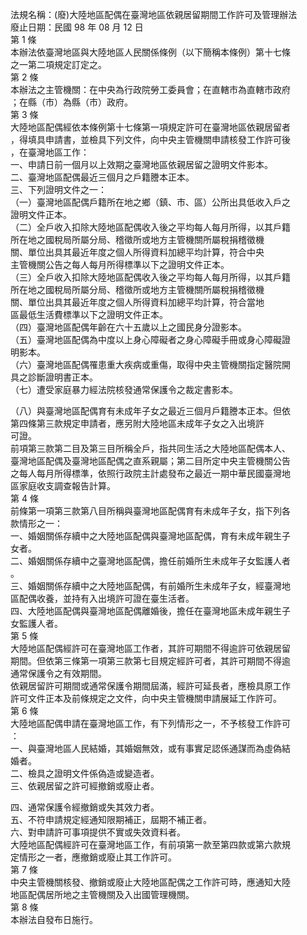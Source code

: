 法規名稱：(廢)大陸地區配偶在臺灣地區依親居留期間工作許可及管理辦法  
廢止日期：民國 98 年 08 月 12 日  
第 1 條  
本辦法依臺灣地區與大陸地區人民關係條例（以下簡稱本條例）第十七條  
之一第二項規定訂定之。  
第 2 條  
本辦法之主管機關：在中央為行政院勞工委員會；在直轄市為直轄市政府  
；在縣（市）為縣（市）政府。  
第 3 條  
大陸地區配偶經依本條例第十七條第一項規定許可在臺灣地區依親居留者  
，得填具申請書，並檢具下列文件，向中央主管機關申請核發工作許可後  
，在臺灣地區工作：  
一、申請日前一個月以上效期之臺灣地區依親居留之證明文件影本。  
二、臺灣地區配偶最近三個月之戶籍謄本正本。  
三、下列證明文件之一：  
（一）臺灣地區配偶戶籍所在地之鄉（鎮、市、區）公所出具低收入戶之  
證明文件正本。  
（二）全戶收入扣除大陸地區配偶收入後之平均每人每月所得，以其戶籍  
所在地之國稅局所屬分局、稽徵所或地方主管機關所屬稅捐稽徵機  
關、單位出具其最近年度之個人所得資料加總平均計算，符合中央  
主管機關公告之每人每月所得標準以下之證明文件正本。  
（三）全戶收入扣除大陸地區配偶收入後之平均每人每月所得，以其戶籍  
所在地之國稅局所屬分局、稽徵所或地方主管機關所屬稅捐稽徵機  
關、單位出具其最近年度之個人所得資料加總平均計算，符合當地  
區最低生活費標準以下之證明文件正本。  
（四）臺灣地區配偶年齡在六十五歲以上之國民身分證影本。  
（五）臺灣地區配偶為中度以上身心障礙者之身心障礙手冊或身心障礙證  
明影本。  
（六）臺灣地區配偶罹患重大疾病或重傷，取得中央主管機關指定醫院開  
具之診斷證明書正本。  
（七）遭受家庭暴力經法院核發通常保護令之裁定書影本。  


（八）與臺灣地區配偶育有未成年子女之最近三個月戶籍謄本正本。但依  
第四條第三款規定申請者，應另附大陸地區未成年子女之入出境許  
可證。  
前項第三款第二目及第三目所稱全戶，指共同生活之大陸地區配偶本人、  
臺灣地區配偶及臺灣地區配偶之直系親屬；第二目所定中央主管機關公告  
之每人每月所得標準，依照行政院主計處發布之最近一期中華民國臺灣地  
區家庭收支調查報告計算。  
第 4 條  
前條第一項第三款第八目所稱與臺灣地區配偶育有未成年子女，指下列各  
款情形之一：  
一、婚姻關係存續中之大陸地區配偶與臺灣地區配偶，育有未成年親生子  
女者。  
二、婚姻關係存續中之臺灣地區配偶，擔任前婚所生未成年子女監護人者  
。  
三、婚姻關係存續中之大陸地區配偶，有前婚所生未成年子女，經臺灣地  
區配偶收養，並持有入出境許可證在臺生活者。  
四、大陸地區配偶與臺灣地區配偶離婚後，擔任在臺灣地區未成年親生子  
女監護人者。  
第 5 條  
大陸地區配偶經許可在臺灣地區工作者，其許可期間不得逾許可依親居留  
期間。但依第三條第一項第三款第七目規定經許可者，其許可期間不得逾  
通常保護令之有效期間。  
依親居留許可期間或通常保護令期間屆滿，經許可延長者，應檢具原工作  
許可文件正本及前條規定之文件，向中央主管機關申請展延工作許可。  
第 6 條  
大陸地區配偶申請在臺灣地區工作，有下列情形之一，不予核發工作許可  
：  
一、與臺灣地區人民結婚，其婚姻無效，或有事實足認係通謀而為虛偽結  
婚者。  
二、檢具之證明文件係偽造或變造者。  
三、依親居留之許可經撤銷或廢止者。  


四、通常保護令經撤銷或失其效力者。  
五、不符申請規定經通知限期補正，屆期不補正者。  
六、對申請許可事項提供不實或失效資料者。  
大陸地區配偶經許可在臺灣地區工作，有前項第一款至第四款或第六款規  
定情形之一者，應撤銷或廢止其工作許可。  
第 7 條  
中央主管機關核發、撤銷或廢止大陸地區配偶之工作許可時，應通知大陸  
地區配偶居所地之主管機關及入出國管理機關。  
第 8 條  
本辦法自發布日施行。  


